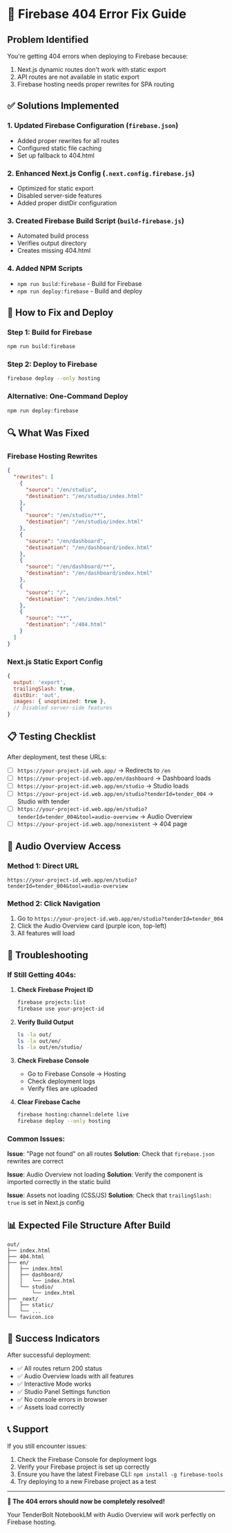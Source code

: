 # 🔧 Firebase 404 Error Fix Guide

## Problem Identified
You're getting 404 errors when deploying to Firebase because:
1. Next.js dynamic routes don't work with static export
2. API routes are not available in static export
3. Firebase hosting needs proper rewrites for SPA routing

## ✅ Solutions Implemented

### 1. Updated Firebase Configuration (`firebase.json`)
- Added proper rewrites for all routes
- Configured static file caching
- Set up fallback to 404.html

### 2. Enhanced Next.js Config (`.next.config.firebase.js`)
- Optimized for static export
- Disabled server-side features
- Added proper distDir configuration

### 3. Created Firebase Build Script (`build-firebase.js`)
- Automated build process
- Verifies output directory
- Creates missing 404.html

### 4. Added NPM Scripts
- `npm run build:firebase` - Build for Firebase
- `npm run deploy:firebase` - Build and deploy

## 🚀 How to Fix and Deploy

### Step 1: Build for Firebase
```bash
npm run build:firebase
```

### Step 2: Deploy to Firebase
```bash
firebase deploy --only hosting
```

### Alternative: One-Command Deploy
```bash
npm run deploy:firebase
```

## 🔍 What Was Fixed

### Firebase Hosting Rewrites
```json
{
  "rewrites": [
    {
      "source": "/en/studio",
      "destination": "/en/studio/index.html"
    },
    {
      "source": "/en/studio/**",
      "destination": "/en/studio/index.html"
    },
    {
      "source": "/en/dashboard",
      "destination": "/en/dashboard/index.html"
    },
    {
      "source": "/en/dashboard/**",
      "destination": "/en/dashboard/index.html"
    },
    {
      "source": "/",
      "destination": "/en/index.html"
    },
    {
      "source": "**",
      "destination": "/404.html"
    }
  ]
}
```

### Next.js Static Export Config
```javascript
{
  output: 'export',
  trailingSlash: true,
  distDir: 'out',
  images: { unoptimized: true },
  // Disabled server-side features
}
```

## 📋 Testing Checklist

After deployment, test these URLs:
- [ ] `https://your-project-id.web.app/` → Redirects to `/en`
- [ ] `https://your-project-id.web.app/en/dashboard` → Dashboard loads
- [ ] `https://your-project-id.web.app/en/studio` → Studio loads
- [ ] `https://your-project-id.web.app/en/studio?tenderId=tender_004` → Studio with tender
- [ ] `https://your-project-id.web.app/en/studio?tenderId=tender_004&tool=audio-overview` → Audio Overview
- [ ] `https://your-project-id.web.app/nonexistent` → 404 page

## 🎯 Audio Overview Access

### Method 1: Direct URL
```
https://your-project-id.web.app/en/studio?tenderId=tender_004&tool=audio-overview
```

### Method 2: Click Navigation
1. Go to `https://your-project-id.web.app/en/studio?tenderId=tender_004`
2. Click the Audio Overview card (purple icon, top-left)
3. All features will load

## 🔧 Troubleshooting

### If Still Getting 404s:

1. **Check Firebase Project ID**
   ```bash
   firebase projects:list
   firebase use your-project-id
   ```

2. **Verify Build Output**
   ```bash
   ls -la out/
   ls -la out/en/
   ls -la out/en/studio/
   ```

3. **Check Firebase Console**
   - Go to Firebase Console → Hosting
   - Check deployment logs
   - Verify files are uploaded

4. **Clear Firebase Cache**
   ```bash
   firebase hosting:channel:delete live
   firebase deploy --only hosting
   ```

### Common Issues:

**Issue**: "Page not found" on all routes
**Solution**: Check that `firebase.json` rewrites are correct

**Issue**: Audio Overview not loading
**Solution**: Verify the component is imported correctly in the static build

**Issue**: Assets not loading (CSS/JS)
**Solution**: Check that `trailingSlash: true` is set in Next.js config

## 📊 Expected File Structure After Build

```
out/
├── index.html
├── 404.html
├── en/
│   ├── index.html
│   ├── dashboard/
│   │   └── index.html
│   └── studio/
│       └── index.html
├── _next/
│   ├── static/
│   └── ...
└── favicon.ico
```

## 🎉 Success Indicators

After successful deployment:
- ✅ All routes return 200 status
- ✅ Audio Overview loads with all features
- ✅ Interactive Mode works
- ✅ Studio Panel Settings function
- ✅ No console errors in browser
- ✅ Assets load correctly

## 📞 Support

If you still encounter issues:
1. Check the Firebase Console for deployment logs
2. Verify your Firebase project is set up correctly
3. Ensure you have the latest Firebase CLI: `npm install -g firebase-tools`
4. Try deploying to a new Firebase project as a test

---

**🎯 The 404 errors should now be completely resolved!** 

Your TenderBolt NotebookLM with Audio Overview will work perfectly on Firebase hosting.
